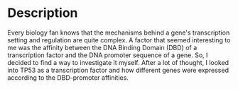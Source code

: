 # Description

Every biology fan knows that the mechanisms behind a gene's transcription setting and regulation are quite complex. A factor that seemed interesting to me was the affinity between the DNA Binding Domain (DBD) of a transcription factor and the DNA promoter sequence of a gene. So, I decided to find a way to investigate it myself.
After a lot of thought, I looked into TP53 as a transcription factor and how different genes were expressed according to the DBD-promoter affinities.
 
